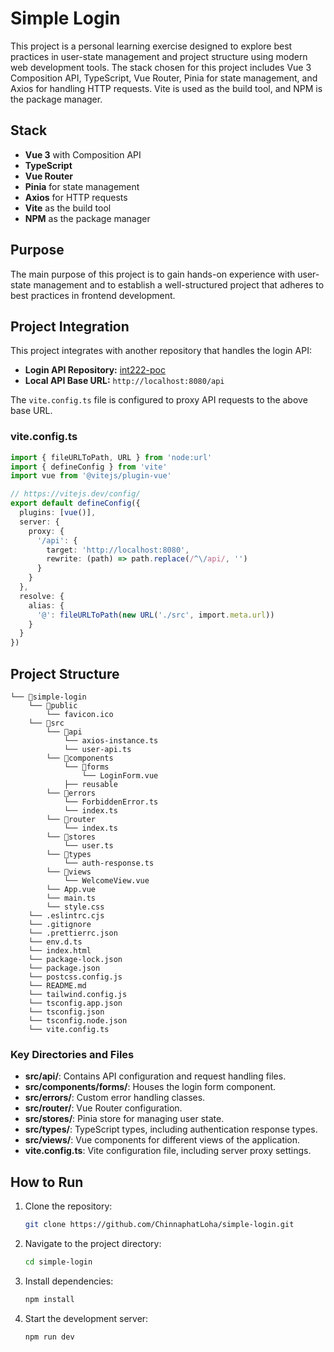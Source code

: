 # Simple Login

This project is a personal learning exercise designed to explore best practices in user-state management and project structure using modern web development tools. The stack chosen for this project includes Vue 3 Composition API, TypeScript, Vue Router, Pinia for state management, and Axios for handling HTTP requests. Vite is used as the build tool, and NPM is the package manager.

## Stack

- **Vue 3** with Composition API
- **TypeScript**
- **Vue Router**
- **Pinia** for state management
- **Axios** for HTTP requests
- **Vite** as the build tool
- **NPM** as the package manager

## Purpose

The main purpose of this project is to gain hands-on experience with user-state management and to establish a well-structured project that adheres to best practices in frontend development.

## Project Integration

This project integrates with another repository that handles the login API:

- **Login API Repository:** [int222-poc](https://github.com/ChinnaphatLoha/int222-poc)
- **Local API Base URL:** `http://localhost:8080/api`

The `vite.config.ts` file is configured to proxy API requests to the above base URL.

### vite.config.ts

```typescript
import { fileURLToPath, URL } from 'node:url'
import { defineConfig } from 'vite'
import vue from '@vitejs/plugin-vue'

// https://vitejs.dev/config/
export default defineConfig({
  plugins: [vue()],
  server: {
    proxy: {
      '/api': {
        target: 'http://localhost:8080',
        rewrite: (path) => path.replace(/^\/api/, '')
      }
    }
  },
  resolve: {
    alias: {
      '@': fileURLToPath(new URL('./src', import.meta.url))
    }
  }
})
```

## Project Structure

```plaintext
└── 📁simple-login
    └── 📁public
        └── favicon.ico
    └── 📁src
        └── 📁api
            └── axios-instance.ts
            └── user-api.ts
        └── 📁components
            └── 📁forms
                └── LoginForm.vue
            ├── reusable
        └── 📁errors
            └── ForbiddenError.ts
            └── index.ts
        └── 📁router
            └── index.ts
        └── 📁stores
            └── user.ts
        └── 📁types
            └── auth-response.ts
        └── 📁views
            └── WelcomeView.vue
        └── App.vue
        └── main.ts
        └── style.css
    └── .eslintrc.cjs
    └── .gitignore
    └── .prettierrc.json
    └── env.d.ts
    └── index.html
    └── package-lock.json
    └── package.json
    └── postcss.config.js
    └── README.md
    └── tailwind.config.js
    └── tsconfig.app.json
    └── tsconfig.json
    └── tsconfig.node.json
    └── vite.config.ts
```

### Key Directories and Files

- **src/api/**: Contains API configuration and request handling files.
- **src/components/forms/**: Houses the login form component.
- **src/errors/**: Custom error handling classes.
- **src/router/**: Vue Router configuration.
- **src/stores/**: Pinia store for managing user state.
- **src/types/**: TypeScript types, including authentication response types.
- **src/views/**: Vue components for different views of the application.
- **vite.config.ts**: Vite configuration file, including server proxy settings.

## How to Run

1. Clone the repository:

   ```bash
   git clone https://github.com/ChinnaphatLoha/simple-login.git
   ```

2. Navigate to the project directory:

   ```bash
   cd simple-login
   ```

3. Install dependencies:

   ```bash
   npm install
   ```

4. Start the development server:

   ```bash
   npm run dev
   ```
